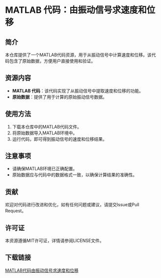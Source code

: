 # MATLAB 代码：由振动信号求速度和位移

## 简介

本仓库提供了一个MATLAB代码资源，用于从振动信号中计算速度和位移。该代码包含了原始数据，方便用户直接使用和验证。

## 资源内容

- **MATLAB 代码**：该代码实现了从振动信号中提取速度和位移的功能。
- **原始数据**：提供了用于计算的原始振动信号数据。

## 使用方法

1. 下载本仓库中的MATLAB代码文件。
2. 将原始数据导入MATLAB环境中。
3. 运行代码，即可得到振动信号的速度和位移结果。

## 注意事项

- 请确保MATLAB环境已正确配置。
- 原始数据应与代码中的数据格式一致，以确保计算结果的准确性。

## 贡献

欢迎对代码进行改进和优化，如有任何问题或建议，请提交Issue或Pull Request。

## 许可证

本资源遵循MIT许可证，详情请参阅LICENSE文件。

## 下载链接

[MATLAB代码由振动信号求速度和位移](https://pan.quark.cn/s/a552b6e3dde2)